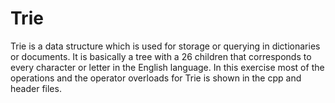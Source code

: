 # Trie
Trie is a data structure which is used for storage or querying in dictionaries or documents. It is basically a tree with a 26 children that corresponds to every character or letter in the English language. In this exercise most of the operations and the operator overloads for Trie is shown in the cpp and header files.
